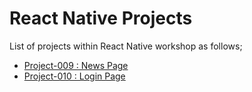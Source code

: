 # React Native Projects

List of projects within React Native workshop as follows;

- [Project-009 : News Page](./009-news-page/README.md)
- [Project-010 : Login Page](./010-login-page/README.md)